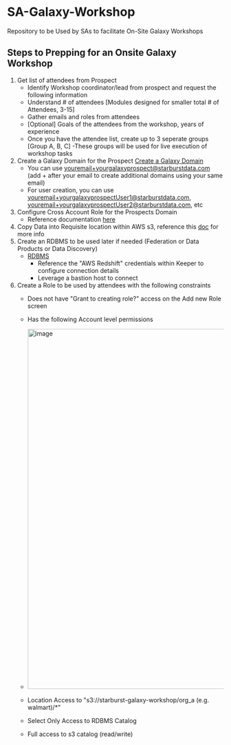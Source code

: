 # SA-Galaxy-Workshop

Repository to be Used by SAs to facilitate On-Site Galaxy Workshops

## Steps to Prepping for an Onsite Galaxy Workshop

1. Get list of attendees from Prospect
   - Identify Workshop coordinator/lead from prospect and request the following information
   - Understand # of attendees [Modules designed for smaller total # of Attendees, 3-15]
   - Gather emails and roles from attendees
   - [Optional] Goals of the attendees from the workshop, years of experience
   - Once you have the attendee list, create up to 3 seperate groups [Group A, B, C]
        -These groups will be used for live execution of workshop tasks
2. Create a Galaxy Domain for the Prospect [Create a Galaxy Domain ](https://www.starburst.io/platform/starburst-galaxy/start/)
   - You can use youremail+yourgalaxyprospect@starburstdata.com (add + after your email to create additional domains using your same email)
   - For user creation, you can use youremail+yourgalaxyprospectUser1@starburstdata.com, youremail+yourgalaxyprospectUser2@starburstdata.com, etc 
3. Configure Cross Account Role for the Prospects Domain
   - Reference documentation [here](https://docs.starburst.io/starburst-galaxy/security/external-aws.html#cross-account-iam-role)
4. Copy Data into Requisite location within AWS s3, reference this [doc](https://github.com/starburstdata/SA-Galaxy-Workshop/blob/main/Module_Zero-Pre-Work/AWS_S3_Setup.pdf) for more info 
5. Create an RDBMS to be used later if needed (Federation or Data Products or Data Discovery)
   - [RDBMS](https://github.com/starburstdata/SA-Galaxy-Workshop/blob/main/Module_One-Galaxy-Overview/Create_Database_Catalog.pdf)
      - Reference the "AWS Redshift" credentials within Keeper to configure connection details
      - Leverage a bastion host to connect 
6. Create a Role to be used by attendees with the following constraints
   - Does not have "Grant to creating role?" access on the Add new Role screen
   - Has the following Account level permissions
   - <img width="836" alt="image" src="https://github.com/starburstdata/SA-Galaxy-Workshop/assets/115039992/90531608-79d2-4954-8c2b-6c1ea0acc536">

   - Location Access to "s3://starburst-galaxy-workshop/org_a (e.g. walmart)/*"
   - Select Only Access to RDBMS Catalog
   - Full access to s3 catalog (read/write)
   
